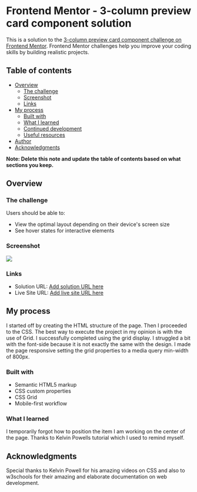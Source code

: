 # Frontend Mentor - 3-column preview card component solution

This is a solution to the [3-column preview card component challenge on Frontend Mentor](https://www.frontendmentor.io/challenges/3column-preview-card-component-pH92eAR2-). Frontend Mentor challenges help you improve your coding skills by building realistic projects. 

## Table of contents

- [Overview](#overview)
  - [The challenge](#the-challenge)
  - [Screenshot](#screenshot)
  - [Links](#links)
- [My process](#my-process)
  - [Built with](#built-with)
  - [What I learned](#what-i-learned)
  - [Continued development](#continued-development)
  - [Useful resources](#useful-resources)
- [Author](#author)
- [Acknowledgments](#acknowledgments)

**Note: Delete this note and update the table of contents based on what sections you keep.**

## Overview

### The challenge

Users should be able to:

- View the optimal layout depending on their device's screen size
- See hover states for interactive elements

### Screenshot

![](./screenshot.jpg)



### Links

- Solution URL: [Add solution URL here](https://your-solution-url.com)
- Live Site URL: [Add live site URL here](https://your-live-site-url.com)

## My process

I started off by creating the HTML structure of the page. Then I proceeded to the CSS. The best
way to execute the project in my opinion is with the use of Grid. I successfully completed using 
the grid display. I struggled a bit with the font-side because it is not exactly the same with the 
design. I made the page responsive setting the grid properties to a media query min-width of 800px. 

### Built with

- Semantic HTML5 markup
- CSS custom properties
- CSS Grid
- Mobile-first workflow



### What I learned

I temporarily forgot how to position the item I am working on the center of the page. Thanks to Kelvin Powells 
tutorial which I used to remind myself.



## Acknowledgments

Special thanks to Kelvin Powell for his amazing videos on CSS and also to w3schools for their amazing and
elaborate documentation on web development.
